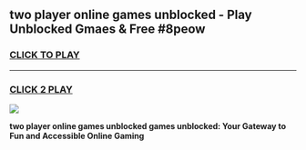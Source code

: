 
## two player online games unblocked - Play Unblocked Gmaes & Free #8peow
<h3>
<a href="https://premium.freeplayer.one?title=two_player_online_games_unblocked&ref=01M">CLICK TO PLAY</a></h3>
<hr>

<h3>
<a href="https://premium.freeplayer.one?title=two_player_online_games_unblocked&ref=01M">CLICK 2 PLAY</a>
  
</h3>

<a href="https://premium.freeplayer.one?title=two_player_online_games_unblocked&ref=01M"><img src="https://clearcache.store/games.png"></a>


**two player online games unblocked games unblocked: Your Gateway to Fun and Accessible Online Gaming**
